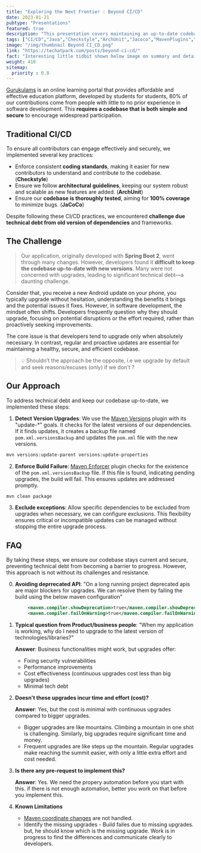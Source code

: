 ```yaml
---
title: "Exploring the Next Frontier : Beyond CI/CD"
date: 2023-01-21
pubtype: "Presentations"
featured: true
description: "This presentation covers maintaining an up-to-date codebase by using Maven Versions and Enforcer plugins to proactively manage dependencies and minimize technical debt. It addresses deprecated APIs, enforces CI/CD standards, and overcomes business objections to updates, ensuring a secure and beginner-friendly development environment with minimal upgrade costs."
tags: ["CI/CD","Java","Checkstyle","ArchUnit","Jacoco","MavenPlugins","Version","Gurukulam"]
image: "/img/thumbnail Beyond CI_CD.png"
link: "https://techatpark.com/posts/beyond-ci-cd/"
fact: "Interesting little tidbit shown below image on summary and detail page"
weight: 410
sitemap:
  priority : 0.8
---
```



[Gurukulams](https://gurukulams.com/) is an online learning portal that provides affordable and effective education platform, developed by students for students, 80% of our contributions come from people with little to no prior experience in software development. This **requires a codebase that is both simple and secure** to encourage widespread participation.

## Traditional CI/CD

To ensure all contributors can engage effectively and securely, we implemented several key practices:

- Enforce consistent **coding standards**, making it easier for new contributors to understand and contribute to the codebase. (**Checkstyle**)
- Ensure we follow **architectural guidelines**, keeping our system robust and scalable as new features are added. (**ArchUnit**)
- Ensure our **codebase is thoroughly tested**, aiming for **100% coverage** to minimize bugs. (**JaCoCo**)

Despite following these CI/CD practices, we encountered **challenge due technical debt from old version of dependencies** and frameworks.

## The Challenge

> Our application, originally developed with **Spring Boot 2**, went through many changes. However, developers found it **difficult to keep the codebase up-to-date with new versions**. Many were not concerned with upgrades, leading to significant technical debt—a daunting challenge.

Consider that, you receive a new Android update on your phone, you typically upgrade without hesitation, understanding the benefits it brings and the potential issues it fixes. However, in software development, the mindset often shifts. Developers frequently question why they should upgrade, focusing on potential disruptions or the effort required, rather than proactively seeking improvements.

The core issue is that developers tend to upgrade only when absolutely necessary. In contrast, regular and proactive updates are essential for maintaining a healthy, secure, and efficient codebase. 

> 💡 Shouldn’t the approach be the opposite, i.e we upgrade by default and seek reasons/excuses (only) if we don't ?

## Our Approach

To address technical debt and keep our codebase up-to-date, we implemented these steps:

1. **Detect Version Upgrades**: We use the [Maven Versions](https://www.mojohaus.org/versions/versions-maven-plugin/index.html) plugin with its "update-*" goals. It checks for the latest versions of our dependencies. If it finds updates, it creates a backup file named `pom.xml.versionsBackup` and updates the `pom.xml` file with the new versions.

```sh
mvn versions:update-parent versions:update-properties
```
  
2. **Enforce Build Failure**: [Maven Enforcer](https://maven.apache.org/enforcer/maven-enforcer-plugin/usage.html) plugin checks for the existence of the `pom.xml.versionsBackup` file. If this file is found, indicating pending upgrades, the build will fail. This ensures updates are addressed promptly.

```sh
mvn clean package
```

3. **Exclude exceptions**: Allow specific dependencies to be excluded from upgrades when necessary, we can configure exclusions. This flexibility ensures critical or incompatible updates can be managed without stopping the entire upgrade process.

## FAQ

By taking these steps, we ensure our codebase stays current and secure, preventing technical debt from becoming a barrier to progress. However, this approach is not without its challenges and resistance.

0. **Avoiding deprrecated API**: "On a long running project deprecated apis are major blockers for upgrades. We can resolve them by failing the build using the below maven configuration"
```xml
		<maven.compiler.showDeprecation>true</maven.compiler.showDeprecation>
		<maven.compiler.failOnWarning>true</maven.compiler.failOnWarning>

```

1. **Typical question from Product/business people**: "When my application is working, why do I need to upgrade to the latest version of technologies/libraries?"
   
   **Answer**: Business functionalities might work, but upgrades offer:
   - Fixing security vulnerabilities
   - Performance improvements
   - Cost effectiveness (continuous upgrades cost less than big upgrades)
   - Minimal tech debt

2. **Doesn't these upgrades incur time and effort (cost)?**
   
   **Answer**: Yes, but the cost is minimal with continuous upgrades compared to bigger upgrades.
   - Bigger upgrades are like mountains. Climbing a mountain in one shot is challenging. Similarly, big upgrades require significant time and money.
   - Frequent upgrades are like steps up the mountain. Regular upgrades make reaching the summit easier, with only a little extra effort and cost needed.

3. **Is there any pre-request to implement this?**

   **Answer**: Yes. We need the propery automation before you start with this. if there is not enough automation, better you work on that before you implement this.

4. **Known Limitations**
   - [Maven coordinate changes](https://mvnrepository.com/artifact/io.jsonwebtoken/jjwt) are not handled.
   - Identify the missing upgrades - Build failes due to missing upgrades. but, he should know which is the missing upgrade. Work is in progress to find the differences and communicate clearly to developers.


